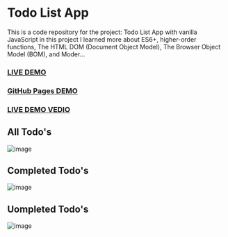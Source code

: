 # Todo List App

This is a code repository for the project: Todo List App with vanilla JavaScript 
in this project I learned more about ES6+, higher-order functions, 
The HTML DOM (Document Object Model), The Browser Object Model (BOM), and Moder…

### <a href="https://todo-app-vanilla-saddam.netlify.app">LIVE DEMO</a>


### <a href="https://saddamarbaa.github.io/todo-app-vanillaJS/">GitHub Pages DEMO</a>



### <a href="https://www.loom.com/share/545c1326fa374f11a070d65e43052bcd">LIVE DEMO VEDIO</a>


## All Todo's

![image](https://user-images.githubusercontent.com/51326421/105985941-c89a0a80-60ce-11eb-885c-be195c780c56.png)

## Completed Todo's

![image](https://user-images.githubusercontent.com/51326421/105986053-f2ebc800-60ce-11eb-91fa-96ab37d9847b.png)

## Uompleted Todo's

![image](https://user-images.githubusercontent.com/51326421/105986414-7c9b9580-60cf-11eb-9ce9-9114ff486af8.png)



